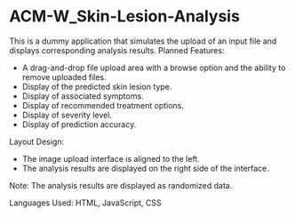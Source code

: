 # ACM-W_Skin-Lesion-Analysis
This is a dummy application that simulates the upload of an input file and displays corresponding analysis results. 
Planned Features:
- A drag-and-drop file upload area with a browse option and the ability to remove uploaded files.
- Display of the predicted skin lesion type.
- Display of associated symptoms.
- Display of recommended treatment options.
- Display of severity level.
- Display of prediction accuracy.
  
Layout Design:
- The image upload interface is aligned to the left.
- The analysis results are displayed on the right side of the interface.

Note: The analysis results are displayed as randomized data.

Languages Used: HTML, JavaScript, CSS

